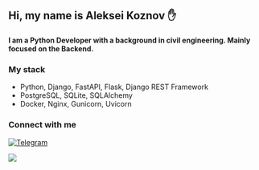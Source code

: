 ## Hi, my name is Aleksei Koznov :hand: 
#### I am a Python Developer with a background in civil engineering. Mainly focused on the Backend.

### My stack
- Python, Django, FastAPI, Flask, Django REST Framework
- PostgreSQL, SQLite, SQLAlchemy
- Docker, Nginx, Gunicorn, Uvicorn

### Connect with me
[![Telegram](https://img.shields.io/badge/Telegram-3670A0?style=for-the-badge&logo=Telegram)](https://t.me/alekseikoznov)

![](https://github-readme-stats.vercel.app/api/top-langs/?username=alekseikoznov&hide_border=true&layout=compact&theme=apprentice)
